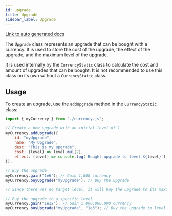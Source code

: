 ```yaml
---
id: upgrade
title: Upgrade
sidebar_label: Upgrade
---
```


<!-- .d.ts for reference
/**
 * Calculates the cost and how many upgrades you can buy
 * Uses {@link inverseFunctionApprox} to calculate the maximum affordable quantity.
 * The priority is: `target === 1` > `costBulk` > `el`
 * @param value - The current value of the currency.
 * @param upgrade - The upgrade object to calculate.
 * @param start - The starting level of the upgrade. Defaults the current level of the upgrade.
 * @param end - The ending level or quantity to reach for the upgrade.
 * @param mode - The mode/mean method to use. See {@link MeanMode}
 * @param iterations - The amount of iterations to perform. Defaults to `15`.
 * @param el - ie Endless: Flag to exclude the sum calculation and only perform binary search. (DEPRECATED, use `el` in the upgrade object instead)
 * @returns [amount, cost] - Returns the amount of upgrades you can buy and the cost of the upgrades. If you can't afford any, it returns [E(0), E(0)].
 */
declare function calculateUpgrade(value: ESource, upgrade: UpgradeStatic<string>, start?: ESource, end?: ESource, mode?: MeanMode, iterations?: number, el?: boolean): [amount: E, cost: E];
/**
 * Interface for initializing an upgrade.
 * @template N - The ID of the upgrade.
 */
interface UpgradeInit<N extends string = string> {
    /**
     * The ID of the upgrade.
     * Used to retrieve the upgrade later.
     */
    readonly id: N;
    /** The name of the upgrade. Defaults to the ID. */
    name?: string;
    /**
     * The description of the upgrade.
     * Can be a string or a function that returns a string.
     * Made into a getter function to allow for dynamic descriptions.
     * @example
     * // A dynamic description that returns a string
     * const description = (a, b) => `This is a ${a} that returns a ${b}`;
     *
     * // ... create upgrade here (see currencyStatic.addUpgrade)
     *
     * const upgrade = currencyStatic.getUpgrade("upgradeID");
     *
     * // Getter property
     * console.log(upgrade.description); // "This is a undefined that returns a undefined"
     *
     * // Getter function
     * console.log(upgrade.descriptionFn("dynamic", "string")); // "This is a dynamic that returns a string"
     */
    description?: ((...args: any[]) => string) | string;
    /**
     * The cost of upgrades at a certain level.
     * This function should evaluate to a non-negative number, and should be deterministic and continuous for all levels above 0.
     * Also, if you do not set your own `costBulk` function, the function should always be greater than the level.
     * @param level - The CURRENT (not next) level of the upgrade. It will always be a positive integer.
     * @returns The cost of the upgrade. It should be a non-negative integer greater than or equal to 0.
     * @example
     * // A cost function that returns twice the level.
     * (level) => level.mul(2)
     */
    cost: (level: E) => E;
    /**
     * The cost of buying a bulk of upgrades at a certain level. (inverse of cost function).
     * EL is automatically applied to the cost.
     * WARNING: In v8.x.x and above, the return order is [amount, cost] instead of [cost, amount].
     * @param level - The current level of the upgrade.
     * @param target - The target level of the upgrade.
     * @returns [cost, amount] - The cost of the upgrades and the amount of upgrades you can buy. If you can't afford any, it returns [E(0), E(0)].
     * @example
     * // A cost function that returns the sum of the levels and the target.
     * // In this example, the cost function is twice the level. The cost bulk function is the sum of the levels and the target.
     * // -target^2 + target + level^2 + level
     * (level, target) => target.pow(2).mul(-1).add(target).add(level.pow(2)).add(level)
     */
    costBulk?: (currencyValue: E, level: E, target: E) => [amount: E, cost: E];
    /**
     * The maximum level of the upgrade.
     * Warning: If not set, the upgrade will not have a maximum level and can continue to increase indefinitely.
     */
    maxLevel?: E;
    /**
     * The effect of the upgrade. This runs when the upgrade is bought, and instantly if `runEffectInstantly` is true.
     * @param level - The current level of the upgrade.
     * @param context - The upgrade object.
     */
    effect?: (level: E, context: UpgradeStatic<N>) => void;
    /**
     * Endless / Everlasting: Flag to exclude the sum calculation and only perform binary search.
     * Note: A function value is also allowed, and will be evaluated when the upgrade is bought or calculated.
     * (but you should use a getter function instead)
     */
    el?: boolean | (() => boolean);
    /**
     * The default level of the upgrade.
     * Automatically set to `1` if not provided.
     */
    level?: E;
}
/**
 * Interface for an upgrade.
 * @template N - The ID of the upgrade. See {@link UpgradeInit}
 */
interface IUpgradeStatic<N extends string = string> extends Omit<UpgradeInit<N>, "level"> {
    maxLevel?: E;
    name: string;
    description: string;
    /**
     * A function that returns a description of the upgrade.
     * @param args - Arguments to pass to the description function.
     * @returns The description of the upgrade.
     */
    descriptionFn: (...args: any[]) => string;
}
/**
 * Interface for upgrade data.
 * @template N - The ID of the upgrade. See {@link UpgradeInit}
 */
interface IUpgradeData<N extends string = string> extends Pick<UpgradeInit<N>, "id" | "level"> {
}
/**
 * Represents a decimal number in the form of a string. `sign/mag/layer`
 * @deprecated Use an object index instead.
 */
type DecimalJSONString = `${number}/${number}/${number}`;
/**
 * Represents the name of an upgrade (EL) that is cached (for map keys fast lookup instead of looping through all upgrades).
 * In the form of: "el/${level: {@link DecimalJSONString}}"
 * @deprecated Use an object index instead.
 */
type UpgradeCachedELName = `el/${DecimalJSONString}`;
/**
 * Represents the name of an upgrade (Sum) that is cached (for map keys fast lookup instead of looping through all upgrades).
 * In the form of: "sum/${start: {@link DecimalJSONString}}/${end: {@link DecimalJSONString}}"
 * @deprecated Use an object index instead.
 */
type UpgradeCachedSumName = `sum/${DecimalJSONString}/${DecimalJSONString}`;
/**
 * Converts a decimal number to a JSON string.
 * @deprecated Use an object index instead.
 * @param n - The decimal number to convert.
 * @returns The decimal number in the form of a string. `sign/mag/layer` See {@link DecimalJSONString}
 */
declare function decimalToJSONString(n: ESource): DecimalJSONString;
/**
 * Converts an upgrade to a cache name (EL)
 * @deprecated Use an object index instead.
 * @param level - The level of the upgrade.
 * @returns The name of the upgrade (EL) that is cached. See {@link UpgradeCachedELName}
 */
declare function upgradeToCacheNameEL(level: ESource): UpgradeCachedELName;
/**
 * Interface for an upgrade that is cached.
 * @template EL - Whether the upgrade is EL or not.
 */
interface UpgradeCached<EL extends boolean = false> extends Pick<UpgradeInit, "id" | "el"> {
    el: EL;
}
/** Interface for an upgrade that is cached. (EL) */
interface UpgradeCachedEL extends UpgradeCached<true>, Pick<UpgradeInit, "level"> {
    level: E;
    /** The cost of the upgrade at level (el) */
    cost: E;
}
/** Interface for an upgrade that is cached. (Not EL) */
interface UpgradeCachedSum extends UpgradeCached<false> {
    start: E;
    end: E;
    /**
     * The cost of the upgrade from start to end. (summation)
     */
    cost: E;
}
/**
 * Represents the frontend for an upgrade.
 * @template N - The ID of the upgrade. See {@link UpgradeInit}
 */
declare class UpgradeData<N extends string = string> implements IUpgradeData<N> {
    id: N;
    level: Decimal;
    /**
     * Constructs a new upgrade object with an initial level of 1 (or the provided level)
     * @param init - The upgrade object to initialize.
     */
    constructor(init: Pick<UpgradeInit<N>, "id" | "level">);
}
/**
 * Represents the backend for an upgrade.
 * @template N - The ID of the upgrade. See {@link UpgradeInit}
 */
declare class UpgradeStatic<N extends string = string> implements IUpgradeStatic<N> {
    id: N;
    name: string;
    cost: (level: Decimal) => Decimal;
    costBulk: ((currencyValue: Decimal, level: Decimal, target: Decimal) => [amount: Decimal, cost: Decimal]) | undefined;
    maxLevel: Decimal | undefined;
    effect: ((level: Decimal, context: UpgradeStatic<N>) => void) | undefined;
    el?: boolean | (() => boolean) | undefined;
    descriptionFn: (...args: any[]) => string;
    /** The default size of the cache. Should be one less than a power of 2. */
    static cacheSize: number;
    /** The cache to store the values of certain upgrade levels */
    cache: LRUCache<UpgradeCachedELName | UpgradeCachedSumName, UpgradeCachedEL | UpgradeCachedSum>;
    /** @returns The data of the upgrade. */
    protected dataPointerFn: () => UpgradeData<N>;
    /** @returns The data of the upgrade. */
    get data(): UpgradeData<N>;
    get description(): string;
    /**
     * The current level of the upgrade.
     * @returns The current level of the upgrade.
     */
    get level(): E;
    set level(n: ESource);
    /**
     * Constructs a new static upgrade object.
     * @param init - The upgrade object to initialize.
     * @param dataPointer - A function or reference that returns the pointer of the data / frontend.
     * @param cacheSize - The size of the cache. Should be one less than a power of 2. See {@link cache}
     */
    constructor(init: UpgradeInit<N>, dataPointer: Pointer<UpgradeData<N>>, cacheSize?: number);
    /**
     * Gets the cached data of the upgrade.
     * @param type - The type of the cache. "sum" or "el"
     * @param start - The starting level of the upgrade.
     * @param end - The ending level or quantity to reach for the upgrade.
     * @returns The data of the upgrade.
     */
    getCached(type: "sum", start: ESource, end: ESource): UpgradeCachedSum | undefined;
    getCached(type: "el", start: ESource): UpgradeCachedEL | undefined;
    /**
     * Sets the cached data of the upgrade.
     * @param type - The type of the cache. "sum" or "el"
     * @param start - The starting level of the upgrade.
     * @param end - The ending level or quantity to reach for the upgrade.
     * @param cost - The cost of the upgrade.
     */
    setCached(type: "sum", start: ESource, end: ESource, cost: ESource): UpgradeCachedSum;
    setCached(type: "el", level: ESource, cost: ESource): UpgradeCachedEL;
}
 -->

[Link to auto generated docs](https://xshadowblade.github.io/emath.js/typedoc/classes/classes_Upgrade.UpgradeStatic.html)

The `Upgrade` class represents an upgrade that can be bought with a currency. It is used to store the cost of the upgrade, the effect of the upgrade, and the maximum level of the upgrade.

It is used internally by the `CurrencyStatic` class to calculate the cost and amount of upgrades that can be bought. It is not recommended to use this class on its own without a `CurrencyStatic` class.
 
## Usage

To create an upgrade, use the `addUpgrade` method in the `CurrencyStatic` class:

```js
import { myCurrency } from "./currency.js";

// Create a new upgrade with an initial level of 1
myCurrency.addUpgrade({
    id: "myUpgrade",
    name: "My Upgrade",
    desc: "This is my upgrade",
    cost: (level) => level.mul(2),
    effect: (level) => console.log(`Bought upgrade to level ${level}`), // Also runs instantly if `runEffectInstantly` is true
});

// Buy the upgrade
myCurrency.gain("1e6"); // Gain 1,000 currency
myCurrency.buyUpgrade("myUpgrade"); // Buy the upgrade

// Since there was no target level, it will buy the upgrade to its maximum affordable quantity (which is 32)

// Buy the upgrade to a specific level
myCurrency.gain("1e12"); // Gain 1,000,000,000 currency
myCurrency.buyUpgrade("myUpgrade", "1e3"); // Buy the upgrade to level 1,000 (if affordable, otherwise it will buy as many as possible)
```
